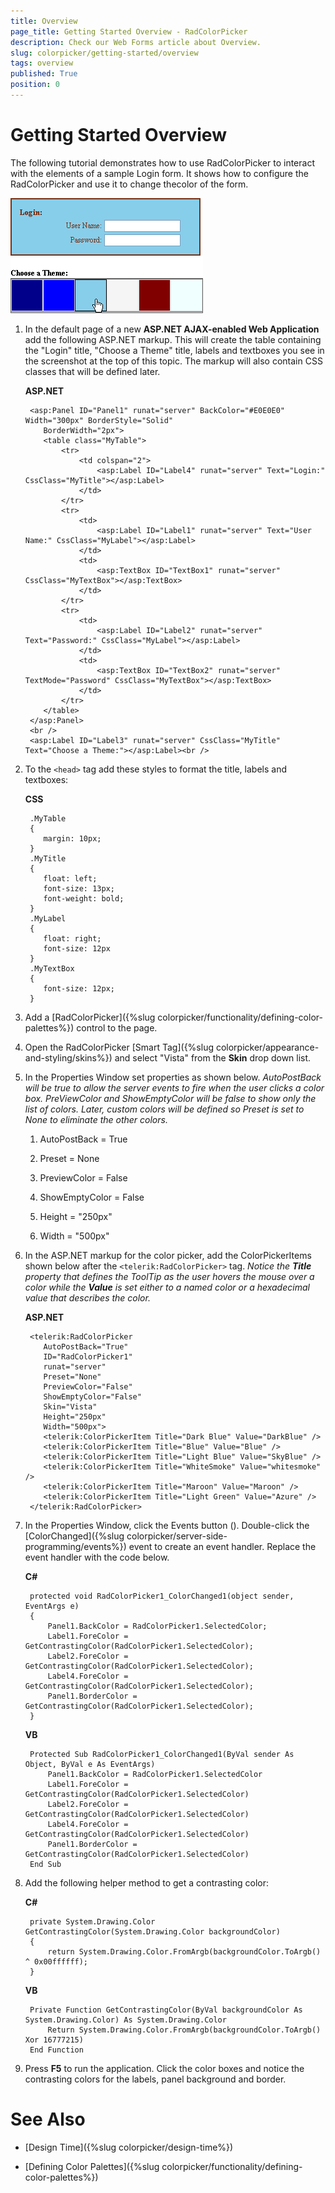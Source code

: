```yaml
---
title: Overview
page_title: Getting Started Overview - RadColorPicker
description: Check our Web Forms article about Overview.
slug: colorpicker/getting-started/overview
tags: overview
published: True
position: 0
---
```


# Getting Started Overview




The following tutorial demonstrates how to use RadColorPicker to interact with the elements of a sample Login form. It shows how to configure the RadColorPicker and use it to change thecolor of the form.
 

![](images/colorpicker-gettingstarted001.png)

1. In the default page of a new **ASP.NET AJAX-enabled Web Application** add the following ASP.NET markup. This will create the table containing the "Login" title, "Choose a Theme" title, labels and textboxes you see in the screenshot at the top of this topic. The markup will also contain CSS classes that will be defined later.

	__ASP.NET__

		<asp:Panel ID="Panel1" runat="server" BackColor="#E0E0E0" Width="300px" BorderStyle="Solid"
		   BorderWidth="2px">
		   <table class="MyTable">
		       <tr>
		           <td colspan="2">
		               <asp:Label ID="Label4" runat="server" Text="Login:" CssClass="MyTitle"></asp:Label>
		           </td>
		       </tr>
		       <tr>
		           <td>
		               <asp:Label ID="Label1" runat="server" Text="User Name:" CssClass="MyLabel"></asp:Label>
		           </td>
		           <td>
		               <asp:TextBox ID="TextBox1" runat="server" CssClass="MyTextBox"></asp:TextBox>
		           </td>
		       </tr>
		       <tr>
		           <td>
		               <asp:Label ID="Label2" runat="server" Text="Password:" CssClass="MyLabel"></asp:Label>
		           </td>
		           <td>
		               <asp:TextBox ID="TextBox2" runat="server" TextMode="Password" CssClass="MyTextBox"></asp:TextBox>
		           </td>
		       </tr>
		   </table>
		</asp:Panel>
		<br />
		<asp:Label ID="Label3" runat="server" CssClass="MyTitle" Text="Choose a Theme:"></asp:Label><br /> 


1. To the `<head>` tag add these styles to format the title, labels and textboxes:

	__CSS__
		
		.MyTable
		{
		   margin: 10px;
		}
		.MyTitle
		{
		   float: left;
		   font-size: 13px;
		   font-weight: bold;
		}
		.MyLabel
		{
		   float: right;
		   font-size: 12px
		}
		.MyTextBox
		{
		   font-size: 12px;
		}




1. Add a [RadColorPicker]({%slug colorpicker/functionality/defining-color-palettes%}) control to the page.

1. Open the RadColorPicker [Smart Tag]({%slug colorpicker/appearance-and-styling/skins%}) and select "Vista" from the **Skin** drop down list.

1. In the Properties Window set properties as shown below. *AutoPostBack will be true to allow the server events to fire when the user clicks a color box. PreViewColor and ShowEmptyColor will be false to show only the list of colors. Later, custom colors will be defined so Preset is set to None to eliminate the other colors.*

	1. AutoPostBack = True
	
	1. Preset = None
	
	1. PreviewColor = False
	
	1. ShowEmptyColor = False
	
	1. Height = "250px"
	
	1. Width = "500px"

1. In the ASP.NET markup for the color picker, add the ColorPickerItems shown below after the `<telerik:RadColorPicker>` tag. *Notice the __Title__ property that defines the ToolTip as the user hovers the mouse over a color while the __Value__ is set either to a named color or a hexadecimal value that describes the color.*

	__ASP.NET__

		<telerik:RadColorPicker
		   AutoPostBack="True"
		   ID="RadColorPicker1"
		   runat="server"
		   Preset="None"
		   PreviewColor="False"
		   ShowEmptyColor="False"
		   Skin="Vista"
		   Height="250px"
		   Width="500px">
		   <telerik:ColorPickerItem Title="Dark Blue" Value="DarkBlue" />
		   <telerik:ColorPickerItem Title="Blue" Value="Blue" />
		   <telerik:ColorPickerItem Title="Light Blue" Value="SkyBlue" />
		   <telerik:ColorPickerItem Title="WhiteSmoke" Value="whitesmoke" />
		   <telerik:ColorPickerItem Title="Maroon" Value="Maroon" />
		   <telerik:ColorPickerItem Title="Light Green" Value="Azure" />
		</telerik:RadColorPicker> 



1. In the Properties Window, click the Events button (). Double-click the [ColorChanged]({%slug colorpicker/server-side-programming/events%}) event to create an event handler. Replace the event handler with the code below.


	__C#__

		protected void RadColorPicker1_ColorChanged1(object sender, EventArgs e)
		{
			Panel1.BackColor = RadColorPicker1.SelectedColor;
			Label1.ForeColor = GetContrastingColor(RadColorPicker1.SelectedColor);
			Label2.ForeColor = GetContrastingColor(RadColorPicker1.SelectedColor);
			Label4.ForeColor = GetContrastingColor(RadColorPicker1.SelectedColor);
			Panel1.BorderColor = GetContrastingColor(RadColorPicker1.SelectedColor);
		} 

	__VB__

		Protected Sub RadColorPicker1_ColorChanged1(ByVal sender As Object, ByVal e As EventArgs)
			Panel1.BackColor = RadColorPicker1.SelectedColor
			Label1.ForeColor = GetContrastingColor(RadColorPicker1.SelectedColor)
			Label2.ForeColor = GetContrastingColor(RadColorPicker1.SelectedColor)
			Label4.ForeColor = GetContrastingColor(RadColorPicker1.SelectedColor)
			Panel1.BorderColor = GetContrastingColor(RadColorPicker1.SelectedColor)
		End Sub



1. Add the following helper method to get a contrasting color:



	__C#__

		private System.Drawing.Color GetContrastingColor(System.Drawing.Color backgroundColor)
		{
			return System.Drawing.Color.FromArgb(backgroundColor.ToArgb() ^ 0x00ffffff);
		} 	

	__VB__

		Private Function GetContrastingColor(ByVal backgroundColor As System.Drawing.Color) As System.Drawing.Color
			Return System.Drawing.Color.FromArgb(backgroundColor.ToArgb() Xor 16777215)
		End Function



1. Press **F5** to run the application. Click the color boxes and notice the contrasting colors for the labels, panel background and border.

# See Also

 * [Design Time]({%slug colorpicker/design-time%})

 * [Defining Color Palettes]({%slug colorpicker/functionality/defining-color-palettes%})
